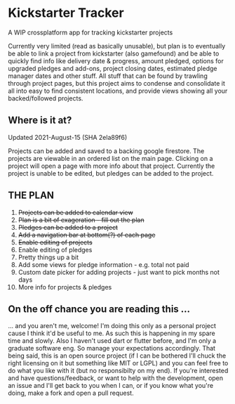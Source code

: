 # Kickstarter Tracker

A WIP crossplatform app for tracking kickstarter projects

Currently very limited (read as basically unusable), but plan is to eventually be able
to link a project from kickstarter (also gamefound) and be able to quickly find info like
delivery date & progress, amount pledged, options for upgraded pledges and add-ons, project
closing dates, estimated pledge manager dates and other stuff. All stuff that can be found by
trawling through project pages, but this project aims to condense and consolidate it all into
easy to find consistent locations, and provide views showing all your backed/followed projects.

## Where is it at?
Updated 2021-August-15 (SHA 2ela89f6)

Projects can be added and saved to a backing google firestore. The projects are viewable in an
ordered list on the main page. Clicking on a project will open a page with more info about
that project. Currently the project is unable to be edited, but pledges can be added to the
project. 

## THE PLAN
<ol>
  <li> <s> Projects can be added to calendar view </s> </li>
  <li> <s> Plan is a bit of exageration - fill out the plan</s> </li>
  <li> <s> Pledges can be added to a project </s> </li>
  <li> <s> Add a navigation bar at bottom(?) of each page </s> </li>
  <li> <s> Enable editing of projects </s> </li>
  <li> Enable editing of pledges </li>
  <li> Pretty things up a bit </li>
  <li> Add some views for pledge information - e.g. total not paid </li>
  <li> Custom date picker for adding projects - just want to pick months not days </li>
  <li> More info for projects & pledges </li>
</ol>

## On the off chance you are reading this ...
... and you aren't me, welcome! I'm doing this only as a personal project cause I think it'd be useful
to me. As such this is happening in my spare time and slowly. Also I haven't used dart or flutter before,
and I'm only a graduate software eng. So manage your expectations accordingly. That being said,
this is an open source project (if I can be bothered I'll chuck the right licensing on it but something like
MIT or LGPL) and you can feel free to do what you like with it (but no responsibilty on my end).
If you're interested and have questions/feedback, or want to help with the development, open an issue
and I'll get back to you when I can, or if you know what you're doing, make a fork and open a pull request.

